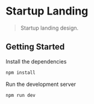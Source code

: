 # Startup Landing

> Startup landing design.

## Getting Started

Install the dependencies
```bash
npm install
```

Run the development server
```bash
npm run dev
```